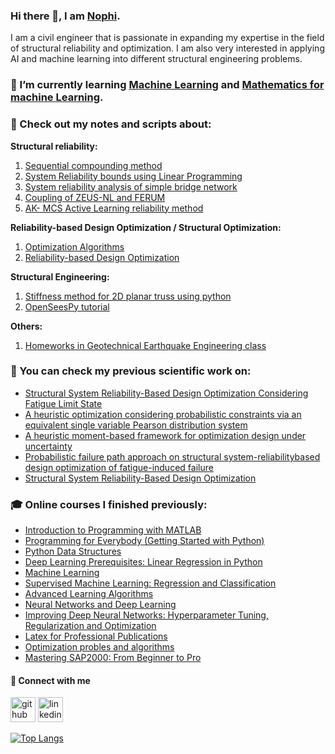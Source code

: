 ### Hi there 👋, I am [Nophi](https://www.linkedin.com/in/nophi-biton/).
I am a civil engineer that is passionate in expanding my expertise in the field of structural reliability and optimization. I am also very interested in applying AI and machine learning into different structural engineering problems.


### 🌱 I’m currently learning [Machine Learning](https://www.coursera.org/learn/machine-learning/home/info) and [Mathematics for machine Learning](https://www.coursera.org/learn/linear-algebra-machine-learning/home/info). 

### 👀 Check out my notes and scripts about:

**Structural reliability:**
1. [Sequential compounding method](https://github.com/nophibiton/Struct_Reliability/tree/main/SCM)
2. [System Reliability bounds using Linear Programming](https://github.com/nophibiton/Struct_Reliability/tree/main/system-reliability-using-LP)
3. [System reliability analysis of simple bridge network](https://github.com/nophibiton/Struct_Reliability/tree/main/a-simple-bridge-network-example)
4. [Coupling of ZEUS-NL and FERUM](https://github.com/nophibiton/Struct_Reliability/tree/main/ZEUS-NL-and-FERUM-coupling)
5. [AK- MCS Active Learning reliability method](https://github.com/nophibiton/Struct_Reliability/tree/main/AK_MCS)

**Reliability-based Design Optimization / Structural Optimization:**
1. [Optimization Algorithms](https://github.com/nophibiton/optimization-algorithms/tree/main)
2. [Reliability-based Design Optimization](https://github.com/nophibiton/RBDO-Matlab-Double-Loop.git)

**Structural Engineering:**
1. [Stiffness method for 2D planar truss using python](https://github.com/nophibiton/Struct_Engg/tree/main/stiffness-method)
2. [OpenSeesPy tutorial](https://github.com/nophibiton/Struct_Engg/tree/main/openseespy-tutorials)
   
**Others:**
1. [Homeworks in Geotechnical Earthquake Engineering class](https://github.com/nophibiton/geotechnical-earthquake-engg)


### 📝 You can check my previous scientific work on:
- [Structural System Reliability-Based Design Optimization Considering Fatigue Limit State](https://www.techno-press.org/content/?page=article&journal=sss&volume=33&num=3&ordernum=1)
- [A heuristic optimization considering probabilistic constraints via an equivalent single variable Pearson distribution system](https://doi.org/10.1016/j.asoc.2019.03.021)
- [A heuristic moment-based framework for optimization design under uncertainty](https://doi.org/10.1007/s00366-019-00759-4)
- [Probabilistic failure path approach on structural system-reliabilitybased design optimization of fatigue-induced failure](http://www.tara.tcd.ie/bitstream/handle/2262/103435/submission_358.pdf?sequence=1)
- [Structural System Reliability-Based Design Optimization](http://www.i-asem.org/publication_conf/asem23/4.SS/1.MS/[0109].pdf)

### :mortar_board: Online courses I finished previously:
- [Introduction to Programming with MATLAB](https://coursera.org/share/8d0c99e4ccdb938b4bedaa2b8358a97b)
- [Programming for Everybody (Getting Started with Python)](https://coursera.org/share/50a467079495825ea0e3225e74cf3b34)
- [Python Data Structures](https://coursera.org/share/e3e968b333cb1c9e3b76e56591e81b5d)
- [Deep Learning Prerequisites: Linear Regression in Python](https://www.udemy.com/certificate/UC-5582e073-bac0-4006-925e-461f35baab8f/)
- [Machine Learning](https://coursera.org/share/44522c5899e3541c52f460e8a39642e2)
- [Supervised Machine Learning: Regression and Classification](https://coursera.org/share/98ebb0aa4585e60ed57d8cc7eaaa54f5)
- [Advanced Learning Algorithms](https://coursera.org/share/7f040234294485e04d8a3618fbba8cf1)
- [Neural Networks and Deep Learning](https://coursera.org/share/207203c152aa3983b44cc5b9da413b5b)
- [Improving Deep Neural Networks: Hyperparameter Tuning, Regularization and Optimization](https://coursera.org/share/245366a0d3e74c428d8a3629e0c72e2d)
- [Latex for Professional Publications](https://www.udemy.com/certificate/UC-a8ffe252-109f-4778-a77f-edbfebdf9469/)
- [Optimization probles and algorithms](https://www.udemy.com/certificate/UC-ea728e66-cb96-4522-aa66-e5567ee784a7/)
- [Mastering SAP2000: From Beginner to Pro](https://www.udemy.com/certificate/UC-01e89666-de1d-466b-9714-5b8ab49f1138/)

#### 🔗 Connect with me
[<img src='https://cdn.jsdelivr.net/npm/simple-icons@3.0.1/icons/github.svg' alt='github' height='40'>](https://github.com/nophibiton)  [<img src='https://cdn.jsdelivr.net/npm/simple-icons@3.0.1/icons/linkedin.svg' alt='linkedin' height='40'>](https://www.linkedin.com/in/nophi-biton/)  

[![Top Langs](https://github-readme-stats.vercel.app/api/top-langs/?username=nophibiton)](https://github.com/anuraghazra/github-readme-stats)


